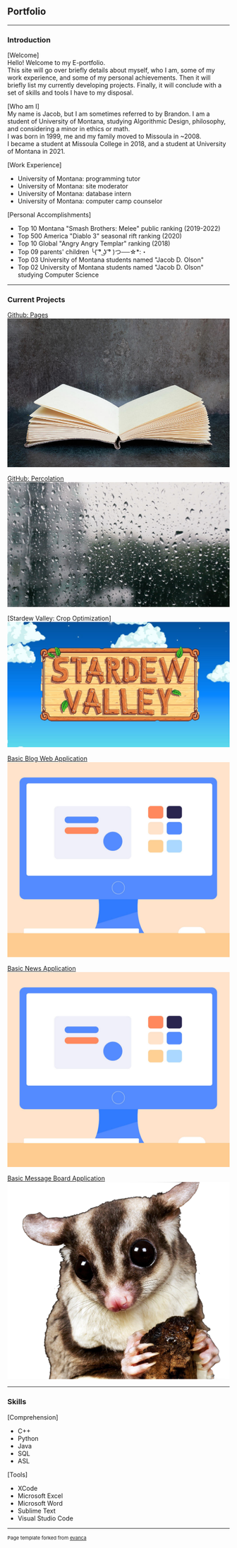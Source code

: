 ## Portfolio

---

### Introduction 

[Welcome]<br>
Hello! Welcome to my E-portfolio.<br>
This site will go over briefly details about myself, who I am, 
some of my work experience, and some of my personal achievements.
Then it will briefly list my currently developing projects. Finally, it will conclude with a set of
skills and tools I have to my disposal.<br>

[Who am I]<br>
 My name is Jacob, but I am sometimes referred to by Brandon. I am a student of University of Montana,
 studying Algorithmic Design, philosophy, and considering a minor in ethics or math. <br>
 I was born in 1999, me and my family moved to Missoula in ~2008.<br>
 I became a student at Missoula College in 2018, and a student at University of Montana in 2021.

[Work Experience]
- University of Montana: programming tutor
- University of Montana: site moderator
- University of Montana: database intern
- University of Montana: computer camp counselor


[Personal Accomplishments]
-  Top 10 Montana "Smash Brothers: Melee" public ranking (2019-2022)
-  Top 500 America "Diablo 3" seasonal rift ranking (2020)
-  Top 10 Global "Angry Angry Templar" ranking (2018)
-  Top 09 parents' children ╰( ͡° ͜ʖ ͡° )つ──☆*:・
-  Top 03 University of Montana students named "Jacob D. Olson"
-  Top 02 University of Montana students named "Jacob D. Olson" studying Computer Science

---

### Current Projects


[Github: Pages](http://github.com/H0LL0W3D/pages)
<img src="images/pages.png?raw=true"/>

[GitHub: Percolation](http://github.com/H0LL0W3D/Percolation)
<img src="images/Percolation.png?raw=true"/>

[Stardew Valley: Crop Optimization]
<img src="images/StardewLogo.png?raw=true"/>

[Basic Blog Web Application](https://github.com/H0LL0W3D/BlogApp)
<img src="images/Desktop.jpg?raw=true"/>

[Basic News Application](https://github.com/H0LL0W3D/NewspaperApp)
<img src="images/Desktop.jpg?raw=true"/>

[Basic Message Board Application](https://github.com/H0LL0W3D/WebAppProject)
<img src="images/Cuteness.png?raw=true"/>

---

### Skills
[Comprehension]
- C++
- Python
- Java
- SQL
- ASL

[Tools]
- XCode
- Microsoft Excel
- Microsoft Word
- Sublime Text
- Visual Studio Code


---
<p style="font-size:11px">Page template forked from <a href="https://github.com/evanca/quick-portfolio">evanca</a></p>
<!-- Remove above link if you don't want to attibute -->

